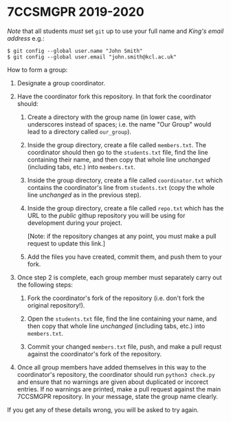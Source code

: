 # 7CCSMGPR 2019-2020

*Note* that all students *must* set `git` up to use your full name and *King's
email address* e.g.:

```
$ git config --global user.name "John Smith"
$ git config --global user.email "john.smith@kcl.ac.uk"
```

How to form a group:

  1. Designate a group coordinator.

  2. Have the coordinator fork this repository. In that fork the coordinator
     should:
       1. Create a directory with the group name (in lower case, with
          underscores instead of spaces; i.e. the name "Our Group" would lead
          to a directory called `our_group`).

       2. Inside the group directory, create a file called `members.txt`. The
          coordinator should then go to the `students.txt` file, find the line
          containing their name, and then copy that whole line *unchanged*
          (including tabs, etc.) into `members.txt`.

       3. Inside the group directory, create a file called `coordinator.txt`
          which contains the coordinator's line from `students.txt` (copy the
          whole line *unchanged* as in the previous step).

       4. Inside the group directory, create a file called `repo.txt` which
          has the URL to the *public* githup repository you will be using for
          development during your project.

          [Note: if the repository changes at any point, you must make a pull
          request to update this link.]

       5. Add the files you have created, commit them, and push them to your
          fork.

  3. Once step 2 is complete, each group member must separately carry out the
     following steps:
       1. Fork the coordinator's fork of the repository (i.e. don't fork
          the original repository!).

       2. Open the `students.txt` file, find the line containing your name,
          and then copy that whole line *unchanged* (including tabs, etc.) into
          `members.txt`.

       3. Commit your changed `members.txt` file, push, and make a pull
          requst against the coordinator's fork of the repository.

  4. Once all group members have added themselves in this way to the
     coordinator's repository, the coordinator should run `python3 check.py` and
     ensure that no warnings are given about duplicated or incorect entries. If
     no warnings are printed, make a pull request against the main 7CCSMGPR
     repository. In your message, state the group name clearly.

If you get any of these details wrong, you will be asked to try again.
